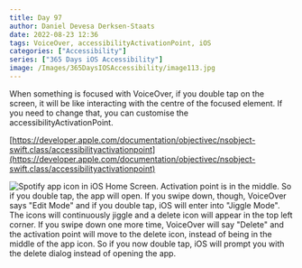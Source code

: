 ```yaml
---
title: Day 97
author: Daniel Devesa Derksen-Staats
date: 2022-08-23 12:36
tags: VoiceOver, accessibilityActivationPoint, iOS
categories: ["Accessibility"]
series: ["365 Days iOS Accessibility"]
image: /Images/365DaysIOSAccessibility/image113.jpg
---
```


When something is focused with VoiceOver, if you double tap on the screen, it will be like interacting with the centre of the focused element. If you need to change that, you can customise the accessibilityActivationPoint. 

[https://developer.apple.com/documentation/objectivec/nsobject-swift.class/accessibilityactivationpoint](https://developer.apple.com/documentation/objectivec/nsobject-swift.class/accessibilityactivationpoint)

![Spotify app icon in iOS Home Screen. Activation point is in the middle. So if you double tap, the app will open. If you swipe down, though, VoiceOver says "Edit Mode" and if you double tap, iOS will enter into "Jiggle Mode". The icons will continuously jiggle and a delete icon will appear in the top left corner. If you swipe down one more time, VoiceOver will say "Delete" and the activation point will move to the delete icon, instead of being in the middle of the app icon. So if you now double tap, iOS will prompt you with the delete dialog instead of opening the app.](/Images/365DaysIOSAccessibility/image113.jpg)

